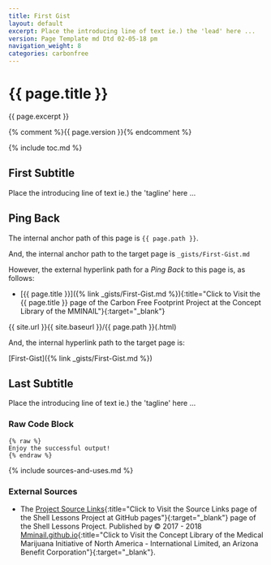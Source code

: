 ```yaml
---
title: First Gist
layout: default
excerpt: Place the introducing line of text ie.) the 'lead' here ...
version: Page Template md Dtd 02-05-18 pm
navigation_weight: 8
categories: carbonfree
---
```

# {{ page.title }}

{{ page.excerpt }}

{% comment %}{{ page.version }}{% endcomment %}

{% include toc.md %}

## First Subtitle

Place the introducing line of text ie.) the 'tagline' here ...

## Ping Back

The internal anchor path of this page is `{{ page.path }}`.

And, the internal anchor path to the target page is `_gists/First-Gist.md`

However, the external hyperlink path for a *Ping Back* to this page is, as follows:

- [{{ page.title }}]({% link _gists/First-Gist.md %}){:title="Click to Visit the {{ page.title }} page of the Carbon Free Footprint Project at the Concept Library of the MMINAIL"}{:target="_blank"}

{{ site.url }}{{ site.baseurl }}/{{ page.path }}(.html)

And, the internal hyperlink path to the target page is:

[First-Gist]({% link _gists/First-Gist.md %})

## Last Subtitle

Place the introducing line of text ie.) the 'tagline' here ...

### Raw Code Block

```liquid
{% raw %}
Enjoy the successful output!
{% endraw %}
```

{% include sources-and-uses.md %}

### External Sources

- The [Project Source Links](https://mminail.github.io/Shell/Source-Shell-Links.htm){:title="Click to Visit the Source Links page of the Shell Lessons Project at GitHub pages"}{:target="_blank"} page of the Shell Lessons Project. Published by © 2017 - 2018 [Mminail.github.io](https://mminail.github.io/){:title="Click to Visit the Concept Library of the Medical Marijuana Initiative of North America - International Limited, an Arizona Benefit Corporation"}{:target="_blank"}.
